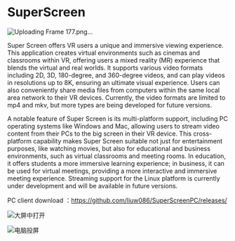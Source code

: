 # SuperScreen
![Uploading Frame 177.png…]()

Super Screen offers VR users a unique and immersive viewing experience. This application creates virtual environments such as cinemas and classrooms within VR, offering users a mixed reality (MR) experience that blends the virtual and real worlds. It supports various video formats including 2D, 3D, 180-degree, and 360-degree videos, and can play videos in resolutions up to 8K, ensuring an ultimate visual experience. Users can also conveniently share media files from computers within the same local area network to their VR devices. Currently, the video formats are limited to mp4 and mkv, but more types are being developed for future versions.

A notable feature of Super Screen is its multi-platform support, including PC operating systems like Windows and Mac, allowing users to stream video content from their PCs to the big screen in their VR device. This cross-platform capability makes Super Screen suitable not just for entertainment purposes, like watching movies, but also for educational and business environments, such as virtual classrooms and meeting rooms. In education, it offers students a more immersive learning experience; in business, it can be used for virtual meetings, providing a more interactive and immersive meeting experience. Streaming support for the Linux platform is currently under development and will be available in future versions.

PC client download ：https://github.com/liuw086/SuperScreenPC/releases/

![大屏中打开](https://github.com/liuw086/SuperScreen/assets/9710022/e71267a5-d084-439f-99b2-d8dbefae4dd2)

![电脑投屏](https://github.com/liuw086/SuperScreen/assets/9710022/3b562e97-5e72-4f00-8ca8-c3068bb760cc)
